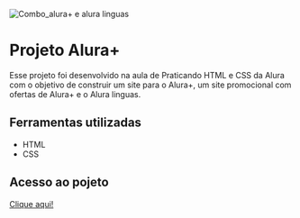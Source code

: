 ![Combo_alura+ e alura linguas](https://github.com/user-attachments/assets/45436893-0858-4251-9463-1fdcffb307a7)

<h1> Projeto Alura+</h1>
<p>Esse projeto foi desenvolvido na aula de Praticando HTML e CSS da Alura com o objetivo de construir um site para o Alura+, um site promocional com ofertas de Alura+ e o Alura linguas.</p>

<h2>Ferramentas utilizadas</h2>
<ul>
  <li>HTML</li>
  <li>CSS</li>
</ul>

<h2>Acesso ao pojeto</h2>
<a href="https://github.com/IsaZambe/Projeto_Alura-/tree/main">Clique aqui! </a>
